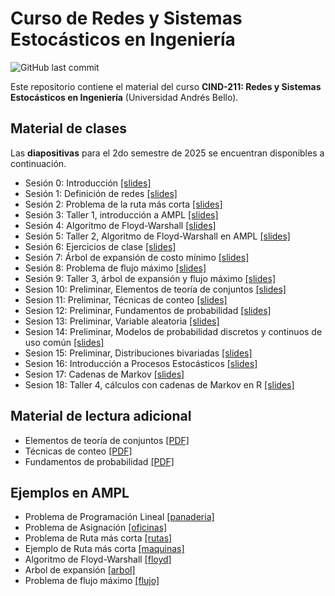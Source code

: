 # Curso de Redes y Sistemas Estocásticos en Ingeniería
![GitHub last commit](https://img.shields.io/github/last-commit/faosorios/CIND211)

Este repositorio contiene el material del curso **CIND-211: Redes y Sistemas Estocásticos en Ingeniería** (Universidad Andrés Bello).

## Material de clases

Las **diapositivas** para el 2do semestre de 2025 se encuentran disponibles a continuación.

- Sesión 0: Introducción [[slides]](https://github.com/faosorios/CIND211/blob/main/diapositivas/slides-00.pdf)
- Sesión 1: Definición de redes [[slides]](https://github.com/faosorios/CIND211/blob/main/diapositivas/slides-01.pdf)
- Sesión 2: Problema de la ruta más corta [[slides]](https://github.com/faosorios/CIND211/blob/main/diapositivas/slides-02.pdf)
- Sesión 3: Taller 1, introducción a AMPL [[slides]](https://github.com/faosorios/CIND211/blob/main/diapositivas/slides-03.pdf)
- Sesión 4: Algoritmo de Floyd-Warshall [[slides]](https://github.com/faosorios/CIND211/blob/main/diapositivas/slides-04.pdf)
- Sesión 5: Taller 2, Algoritmo de Floyd-Warshall en AMPL [[slides]](https://github.com/faosorios/CIND211/blob/main/diapositivas/slides-05.pdf)
- Sesión 6: Ejercicios de clase [[slides]](https://github.com/faosorios/CIND211/blob/main/diapositivas/slides-06.pdf)
- Sesión 7: Árbol de expansión de costo mínimo [[slides]](https://github.com/faosorios/CIND211/blob/main/diapositivas/slides-07.pdf)
- Sesión 8: Problema de flujo máximo [[slides]](https://github.com/faosorios/CIND211/blob/main/diapositivas/slides-08.pdf)
- Sesión 9: Taller 3, árbol de expansión y flujo máximo [[slides]](https://github.com/faosorios/CIND211/blob/main/diapositivas/slides-09.pdf)
- Sesion 10: Preliminar, Elementos de teoría de conjuntos [[slides]](https://github.com/faosorios/CIND211/blob/main/diapositivas/slides-10.pdf)
- Sesion 11: Preliminar, Técnicas de conteo [[slides]](https://github.com/faosorios/CIND211/blob/main/diapositivas/slides-11.pdf)
- Sesion 12: Preliminar, Fundamentos de probabilidad [[slides]](https://github.com/faosorios/CIND211/blob/main/diapositivas/slides-12.pdf)
- Sesion 13: Preliminar, Variable aleatoria [[slides]](https://github.com/faosorios/CIND211/blob/main/diapositivas/slides-13.pdf)
- Sesion 14: Preliminar, Modelos de probabilidad discretos y continuos de uso común [[slides]](https://github.com/faosorios/CIND211/blob/main/diapositivas/slides-14.pdf)
- Sesion 15: Preliminar, Distribuciones bivariadas [[slides]](https://github.com/faosorios/CIND211/blob/main/diapositivas/slides-15.pdf)
- Sesion 16: Introducción a Procesos Estocásticos [[slides]](https://github.com/faosorios/CIND211/blob/main/diapositivas/slides-16.pdf)
- Sesion 17: Cadenas de Markov [[slides]](https://github.com/faosorios/CIND211/blob/main/diapositivas/slides-17.pdf)
- Sesion 18: Taller 4, cálculos con cadenas de Markov en R [[slides]](https://github.com/faosorios/CIND211/blob/main/diapositivas/slides-18.pdf)

## Material de lectura adicional
- Elementos de teoría de conjuntos [[PDF]](https://github.com/faosorios/CIND211/blob/main/material/teoria_de_conjuntos.pdf)
- Técnicas de conteo [[PDF]](https://github.com/faosorios/CIND211/blob/main/material/tecnicas_de_conteo.pdf)
- Fundamentos de probabilidad [[PDF]](https://github.com/faosorios/CIND211/blob/main/material/fundamentos_de_probabilidad.pdf)

## Ejemplos en AMPL

- Problema de Programación Lineal [[panaderia]](https://github.com/faosorios/CIND211/tree/main/AMPL/panaderia/)
- Problema de Asignación [[oficinas]](https://github.com/faosorios/CIND211/tree/main/AMPL/oficinas)
- Problema de Ruta más corta [[rutas]](https://github.com/faosorios/CIND211/tree/main/AMPL/rutas)
- Ejemplo de Ruta más corta [[maquinas]](https://github.com/faosorios/CIND211/tree/main/AMPL/maquinas)
- Algoritmo de Floyd-Warshall [[floyd]](https://github.com/faosorios/CIND211/tree/main/AMPL/floyd)
- Arbol de expansión [[arbol]](https://github.com/faosorios/CIND211/tree/main/AMPL/arbol)
- Problema de flujo máximo [[flujo]](https://github.com/faosorios/CIND211/tree/main/AMPL/flujo)
